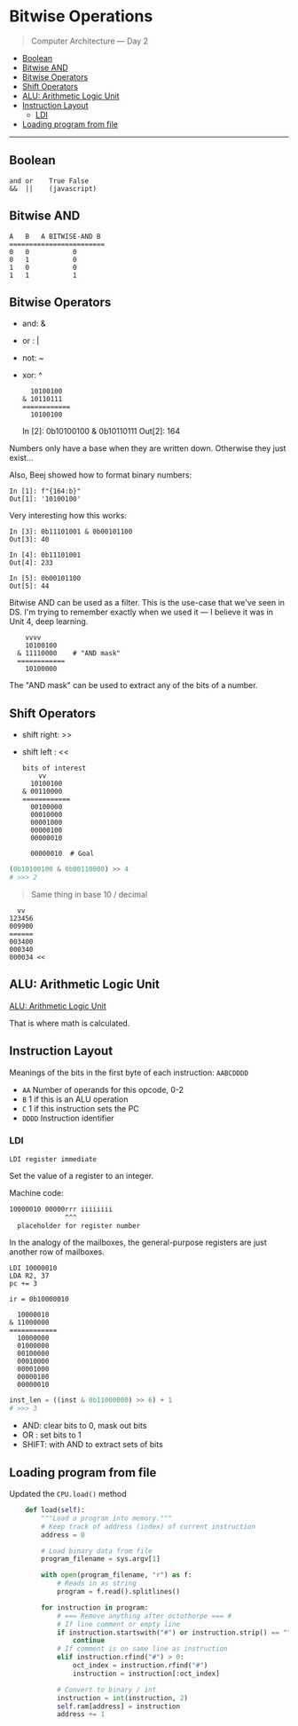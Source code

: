 # Bitwise Operations

> Computer Architecture — Day 2

* [Boolean](#boolean)
* [Bitwise AND](#bitwise-and)
* [Bitwise Operators](#bitwise-operators)
* [Shift Operators](#shift-operators)
* [ALU: Arithmetic Logic Unit](#alu-arithmetic-logic-unit)
* [Instruction Layout](#instruction-layout)
  * [LDI](#ldi)
* [Loading program from file](#loading-program-from-file)

---

## Boolean

    and or    True False
    &&  ||    (javascript)

## Bitwise AND

    A   B   A BITWISE-AND B
    ========================
    0   0           0
    0   1           0
    1   0           0
    1   1           1

## Bitwise Operators

* and: &
* or : |
* not: ~
* xor: ^

        10100100
      & 10110111
      ============
        10100100

    In [2]: 0b10100100 & 0b10110111
    Out[2]: 164

Numbers only have a base when they are written down. Otherwise they just exist...

Also, Beej showed how to format binary numbers:

    In [1]: f"{164:b}"
    Out[1]: '10100100'

Very interesting how this works:

    In [3]: 0b11101001 & 0b00101100
    Out[3]: 40

    In [4]: 0b11101001
    Out[4]: 233

    In [5]: 0b00101100
    Out[5]: 44

Bitwise AND can be used as a filter. This is the use-case that we've seen in DS. I'm trying to remember exactly when we used it — I believe it was in Unit 4, deep learning.

        vvvv
        10100100
      & 11110000    # "AND mask"
      ============
        10100000

The "AND mask" can be used to extract any of the bits of a number.

## Shift Operators

* shift right: >>
* shift left : <<

      bits of interest
          vv
        10100100
      & 00110000
      ============
        00100000
        00010000
        00001000
        00000100
        00000010
        
        00000010  # Goal

```py
(0b10100100 & 0b00110000) >> 4
# >>> 2
```

> Same thing in base 10 / decimal

      vv
    123456
    009900
    ======
    003400
    000340
    000034 <<

## ALU: Arithmetic Logic Unit

[ALU: Arithmetic Logic Unit](https://en.wikipedia.org/wiki/Arithmetic_logic_unit)

That is where math is calculated.

## Instruction Layout

Meanings of the bits in the first byte of each instruction: `AABCDDDD`

* `AA` Number of operands for this opcode, 0-2
* `B` 1 if this is an ALU operation
* `C` 1 if this instruction sets the PC
* `DDDD` Instruction identifier

### LDI

`LDI register immediate`

Set the value of a register to an integer.

Machine code:

```txt
10000010 00000rrr iiiiiiii
              ^^^
  placeholder for register number
```

In the analogy of the mailboxes, the general-purpose registers are just another row of mailboxes.

    LDI 10000010
    LDA R2, 37
    pc += 3

    ir = 0b10000010

      10000010
    & 11000000
    ============
      10000000
      01000000
      00100000
      00010000
      00001000
      00000100
      00000010

```py
inst_len = ((inst & 0b11000000) >> 6) + 1
# >>> 3
```

* AND: clear bits to 0, mask out bits
* OR : set bits to 1
* SHIFT: with AND to extract sets of bits

## Loading program from file

Updated the `CPU.load()` method

```py
    def load(self):
        """Load a program into memory."""
        # Keep track of address (index) of current instruction
        address = 0

        # Load binary data from file
        program_filename = sys.argv[1]

        with open(program_filename, "r") as f:
            # Reads in as string
            program = f.read().splitlines()

        for instruction in program:
            # === Remove anything after octothorpe === #
            # If line comment or empty line
            if instruction.startswith("#") or instruction.strip() == "":
                continue
            # If comment is on same line as instruction
            elif instruction.rfind("#") > 0:
                oct_index = instruction.rfind("#")
                instruction = instruction[:oct_index]

            # Convert to binary / int
            instruction = int(instruction, 2)
            self.ram[address] = instruction
            address += 1
```
